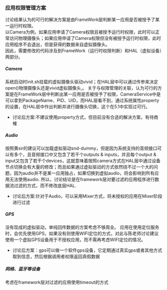 ### 应用权限管理方案

讨论结果认为的可行的解决方案是由FrameWork层判断某一应用是否被授予了某一运行时权限。<br>
以Camera为例，如果应用申请了Camera权限且被授予运行时权限，此时可以正常访问物理摄像头；如果应用申请了Camera权限但没有被授予运行时权限，此时应用程序不会退出，但是获得的数据来自虚拟摄像头。<br>
因此，需要修改的代码涉及到FrameWork（运行时权限判断）和HAL（虚拟设备）两部分。<br>

##### Camera
系统启动时init.sh挂载的虚拟摄像头驱动vivid；在HAL层中可以通过传参来决定open()物理摄像头还是vivid虚拟摄像头,。
关于与权限管理的关联，认为可行的方案是在FrameWork层中判断出某一应用是否被授予了权限，CameraService中是可以拿到PackageName、PID、UID，而HAL层看不到，通过系统属性property的设置，在HAL层中作出判断并进行摄像头切换，这个在5.1中实现过可行。

- 讨论后方案:不建议使用property方式，但目前没有合适的解决方案，有待商榷

##### Audio
按照黄sir的建议可以加载虚拟驱动snd-dummy，但是因为系统支持的音频接口可以有多个，且音频接口中又包含了若干个outputs & inputs，并且每个output & input又包含了若干个devices，这就意味着按照camera方式在HAL层中通过设备节点切换会有大量的修改；而且如果通过虚拟驱动的方式依然绕不过一个大的问题，因为audio并不是某一应用独占，如果切换到虚拟audio，将会影响到所有应用无法使用audio.
所以，讨论结论是在framework层对要过滤的应用程序进行数据流过滤的方式，而不修改底层HAL.

- 讨论后方案:针对于Audio，可以采用Mixer方式，将未授权的应用在Mixer阶段进行过滤


##### GPS
没有现成的虚拟驱动，单纯回传数据的方案考虑不够周全。
应用在使用定位服务时，会优先使用GPS，如果没有则使用WIFI定位的方式，对此与陈老师讨论建议使用一个虚拟GPS设备用于不授权应用，而不需再考虑WIFI定位的情况。

- 讨论后方案：gps可以做一个软件gps设备，它定期通过真实gps或者其他方式取到信息，然后根据调用者权限返回真假数据

##### 网络、蓝牙等设备
考虑在framework层对过滤的应用使用timeout的方式

